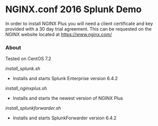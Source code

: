 # NGINX.conf 2016 Splunk Demo

In order to install NGINX Plus you will need a client certificate and key
provided with a 30 day trial agreement. This can be requested
on the NGINX website located at https://www.nginx.com/

### About

Tested on CentOS 7.2

*install_splunk.sh*
- Installs and starts Splunk Enterprise version 6.4.2

*install_nginxplus.sh*
- Installs and starts the newest version of NGINX Plus

*install_splunkforwarder.sh*
- Installs and starts SplunkForwarder version 6.4.2
